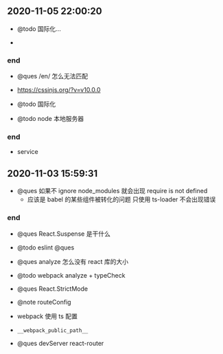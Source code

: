 ## 2020-11-05 22:00:20

- @todo 国际化...

-

### end

- @ques /en/ 怎么无法匹配

- https://cssinjs.org/?v=v10.0.0

- @todo 国际化
- @todo node 本地服务器

### end

- service

## 2020-11-03 15:59:31

- @ques 如果不 ignore node_modules 就会出现 require is not defined
  - 应该是 babel 的某些组件被转化的问题 只使用 ts-loader 不会出现错误

### end

- @ques React.Suspense 是干什么

- @todo eslint @ques
- @ques analyze 怎么没有 react 库的大小

- @todo webpack analyze + typeCheck
- @ques React.StrictMode
- @note routeConfig
- webpack 使用 ts 配置

- `__webpack_public_path__`

- @ques devServer react-router
